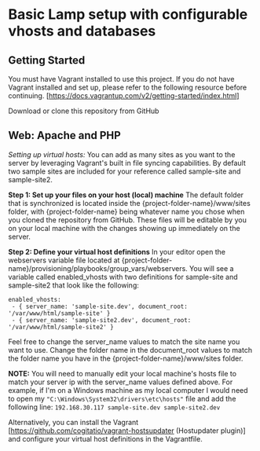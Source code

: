 # Basic Lamp setup with configurable vhosts and databases

## Getting Started
You must have Vagrant installed to use this project. If you do not have
Vagrant installed and set up, please refer to the following resource
before continuing.
[https://docs.vagrantup.com/v2/getting-started/index.html]


Download or clone this repository from GitHub


## Web: Apache and PHP
*Setting up virtual hosts:*
You can add as many sites as you want to the server by leveraging Vagrant's
built in file syncing capabilities. By default two sample sites are included
for your reference called sample-site and sample-site2.

__Step 1: Set up your files on your host (local) machine__
The default folder that is synchronized is located inside the
{project-folder-name}/www/sites folder, with {project-folder-name} being whatever
name you chose when you cloned the repository from GitHub. These files will
be editable by you on your local machine with the changes showing up immediately
on the server.

__Step 2: Define your virtual host definitions__
In your editor open the webservers variable file located at
{project-folder-name}/provisioning/playbooks/group_vars/webservers.
You will see a variable called enabled_vhosts with two definitions for
sample-site and sample-site2 that look like the following:
```
enabled_vhosts:
 - { server_name: 'sample-site.dev', document_root: '/var/www/html/sample-site' }
 - { server_name: 'sample-site2.dev', document_root: '/var/www/html/sample-site2' }
 ```
Feel free to change the server_name values to match the site name you want to use.
Change the folder name in the document_root values to match the folder name you have
in the {project-folder-name}/www/sites folder.

__NOTE:__ You will need to manually edit your local machine's hosts file to match
your server ip with the server_name values defined above. For example, if I'm on
a Windows machine as my local computer I would need to open my
`"C:\Windows\System32\drivers\etc\hosts"` file and add the following line:
`192.168.30.117 sample-site.dev sample-site2.dev`

Alternatively, you can install the Vagrant [https://github.com/cogitatio/vagrant-hostsupdater (Hostupdater plugin)]
and configure your virtual host definitions in the Vagrantfile.